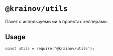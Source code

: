 # `@krainov/utils`

Пакет с используемыми в проектах хелперами.

## Usage

```
const utils = require('@krainov/utils');

```
